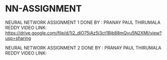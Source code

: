 # NN-ASSIGNMENT 
NEURAL NETWORK ASSIGNMENT 1
DONE BY : PRANAY PAUL THIRUMALA REDDY
VIDEO LINK: https://drive.google.com/file/d/1i2_dlO75jAz5j3ct1Bjb88mQyu5N2XMl/view?usp=sharing


NEURAL NETWORK ASSIGNMENT 2
DONE BY : PRANAY PAUL THIRUMALA REDDY
VIDEO LINK:
